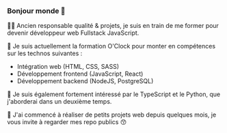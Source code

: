 ### Bonjour monde 👋

👨‍💼 Ancien responsable qualité & projets, je suis en train de me former pour devenir développeur web Fullstack JavaScript. 

🌱 Je suis actuellement la formation O'Clock pour monter en compétences sur les technos suivantes : 
- Intégration web (HTML, CSS, SASS)
- Développement frontend (JavaScript, React)
- Développement backend (NodeJS, PostgreSQL)

🔭 Je suis également fortement intéressé par le TypeScript et le Python, que j'aborderai dans un deuxième temps.

🦾 J'ai commencé à réaliser de petits projets web depuis quelques mois, je vous invite à regarder mes repo publics 😙

<!--
**AntoineGrb/AntoineGrb** is a ✨ _special_ ✨ repository because its `README.md` (this file) appears on your GitHub profile.

Here are some ideas to get you started:

- 🔭 I’m currently working on ...
- 🌱 I’m currently learning ...
- 👯 I’m looking to collaborate on ...
- 🤔 I’m looking for help with ...
- 💬 Ask me about ...
- 📫 How to reach me: ...
- 😄 Pronouns: ...
- ⚡ Fun fact: ...
-->
